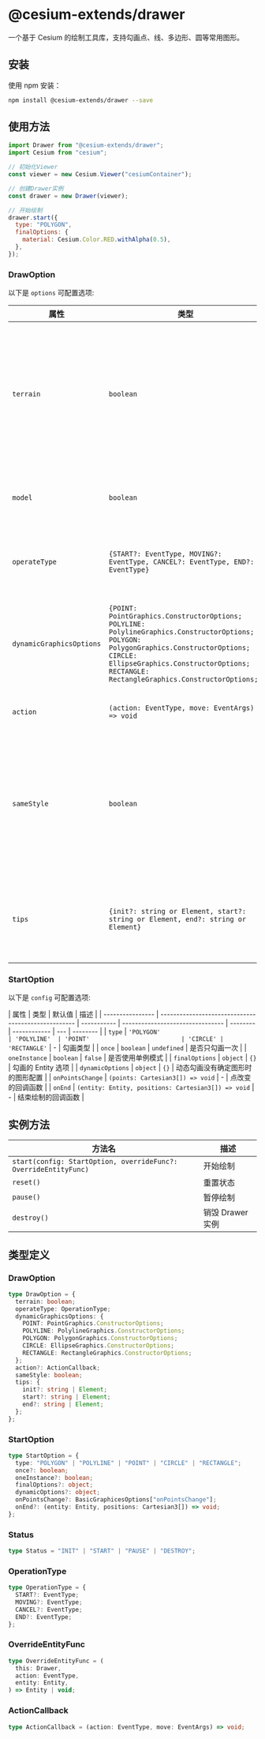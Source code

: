 # @cesium-extends/drawer

一个基于 Cesium 的绘制工具库，支持勾画点、线、多边形、圆等常用图形。

## 安装

使用 npm 安装：

```bash
npm install @cesium-extends/drawer --save
```

## 使用方法

```javascript
import Drawer from "@cesium-extends/drawer";
import Cesium from "cesium";

// 初始化Viewer
const viewer = new Cesium.Viewer("cesiumContainer");

// 创建Drawer实例
const drawer = new Drawer(viewer);

// 开始绘制
drawer.start({
  type: "POLYGON",
  finalOptions: {
    material: Cesium.Color.RED.withAlpha(0.5),
  },
});
```

### DrawOption

以下是 `options` 可配置选项:

| 属性                     | 类型                                                                                                                                                                                                                                  | 默认值                                                                                                                    | 描述                                             |
| ------------------------ | ------------------------------------------------------------------------------------------------------------------------------------------------------------------------------------------------------------------------------------- | ------------------------------------------------------------------------------------------------------------------------- | ------------------------------------------------ |
| `terrain`                | `boolean`                                                                                                                                                                                                                             | `false`                                                                                                                   | 是否开启地形模式，需要浏览器支持地形选取功能     |
| `model`                  | `boolean`                                                                                                                                                                                                                             | `false`                                                                                                                   | 是否开启在模型上选点                             |
| `operateType`            | `{START?: EventType, MOVING?: EventType, CANCEL?: EventType, END?: EventType}`                                                                                                                                                        | `{ START: LEFT_CLICK, MOVING: MOUSE_MOVE, CANCEL: RIGHT_CLICK, END: LEFT_DOUBLE_CLICK }`                                  | 操作类型                                         |
| `dynamicGraphicsOptions` | `{POINT: PointGraphics.ConstructorOptions; POLYLINE: PolylineGraphics.ConstructorOptions; POLYGON: PolygonGraphics.ConstructorOptions; CIRCLE: EllipseGraphics.ConstructorOptions; RECTANGLE: RectangleGraphics.ConstructorOptions;}` | -                                                                                                                         | 动态勾画没有确定图形时的图形配置                 |
| `action`                 | `(action: EventType, move: EventArgs) => void`                                                                                                                                                                                        | -                                                                                                                         | 鼠标事件回调                                     |
| `sameStyle`              | `boolean`                                                                                                                                                                                                                             | `true`                                                                                                                    | 是否使用相同的样式，当绘制多个图形时样式是否相同 |
| `tips`                   | `{init?: string or Element, start?: string or Element, end?: string or Element}`                                                                                                                                                      | `{ init: 'Click to draw', start: 'LeftClick to add a point, rightClick remove point, doubleClick end drawing', end: '' }` | 自定义编辑时鼠标移动的提示                       |

### StartOption

以下是 `config` 可配置选项:

| 属性             | 类型                                                | 默认值      | 描述                             |
| ---------------- | --------------------------------------------------- | ----------- | -------------------------------- | -------- | ------------ | --- | -------- |
| `type`           | `'POLYGON'                                          | 'POLYLINE'  | 'POINT'                          | 'CIRCLE' | 'RECTANGLE'` | -   | 勾画类型 |
| `once`           | `boolean`                                           | `undefined` | 是否只勾画一次                   |
| `oneInstance`    | `boolean`                                           | `false`     | 是否使用单例模式                 |
| `finalOptions`   | `object`                                            | `{}`        | 勾画的 Entity 选项               |
| `dynamicOptions` | `object`                                            | `{}`        | 动态勾画没有确定图形时的图形配置 |
| `onPointsChange` | `(points: Cartesian3[]) => void`                    | -           | 点改变的回调函数                 |
| `onEnd`          | `(entity: Entity, positions: Cartesian3[]) => void` | -           | 结束绘制的回调函数               |

## 实例方法

| 方法名                                                          | 描述             |
| --------------------------------------------------------------- | ---------------- |
| `start(config: StartOption, overrideFunc?: OverrideEntityFunc)` | 开始绘制         |
| `reset()`                                                       | 重置状态         |
| `pause()`                                                       | 暂停绘制         |
| `destroy()`                                                     | 销毁 Drawer 实例 |

## 类型定义

### DrawOption

```typescript
type DrawOption = {
  terrain: boolean;
  operateType: OperationType;
  dynamicGraphicsOptions: {
    POINT: PointGraphics.ConstructorOptions;
    POLYLINE: PolylineGraphics.ConstructorOptions;
    POLYGON: PolygonGraphics.ConstructorOptions;
    CIRCLE: EllipseGraphics.ConstructorOptions;
    RECTANGLE: RectangleGraphics.ConstructorOptions;
  };
  action?: ActionCallback;
  sameStyle: boolean;
  tips: {
    init?: string | Element;
    start?: string | Element;
    end?: string | Element;
  };
};
```

### StartOption

```typescript
type StartOption = {
  type: "POLYGON" | "POLYLINE" | "POINT" | "CIRCLE" | "RECTANGLE";
  once?: boolean;
  oneInstance?: boolean;
  finalOptions?: object;
  dynamicOptions?: object;
  onPointsChange?: BasicGraphicesOptions["onPointsChange"];
  onEnd?: (entity: Entity, positions: Cartesian3[]) => void;
};
```

### Status

```typescript
type Status = "INIT" | "START" | "PAUSE" | "DESTROY";
```

### OperationType

```typescript
type OperationType = {
  START?: EventType;
  MOVING?: EventType;
  CANCEL?: EventType;
  END?: EventType;
};
```

### OverrideEntityFunc

```typescript
type OverrideEntityFunc = (
  this: Drawer,
  action: EventType,
  entity: Entity,
) => Entity | void;
```

### ActionCallback

```typescript
type ActionCallback = (action: EventType, move: EventArgs) => void;
```
